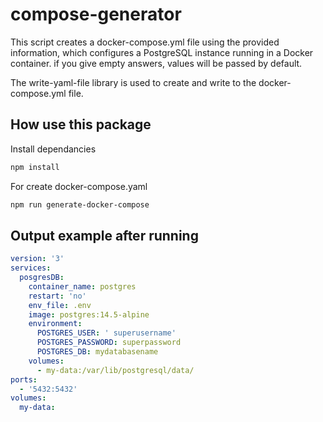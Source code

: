 # compose-generator

This script creates a docker-compose.yml file using the provided information, which configures a PostgreSQL instance running in a Docker container.
if you give empty answers, values ​​will be passed by default.

The write-yaml-file library is used to create and write to the docker-compose.yml file.

## How use this package

Install dependancies
```sh
npm install
```

For create docker-compose.yaml
```sh
npm run generate-docker-compose
```

## Output example after running
```yaml
version: '3'
services:
  posgresDB:
    container_name: postgres
    restart: 'no'
    env_file: .env
    image: postgres:14.5-alpine
    environment:
      POSTGRES_USER: ' superusername'
      POSTGRES_PASSWORD: superpassword
      POSTGRES_DB: mydatabasename
    volumes:
      - my-data:/var/lib/postgresql/data/
ports:
  - '5432:5432'
volumes:
  my-data:
```